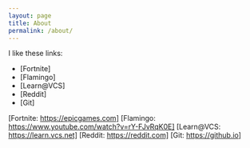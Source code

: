 ```yaml
---
layout: page
title: About
permalink: /about/
---
```


I like these links:

* [Fortnite]
* [Flamingo] 
* [Learn@VCS] 
* [Reddit] 
* [Git] 

[Fortnite: https://epicgames.com]
[Flamingo: https://www.youtube.com/watch?v=rY-FJvRqK0E]
[Learn@VCS: https://learn.vcs.net]
[Reddit: https://reddit.com]
[Git: https://github.io]
